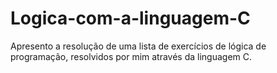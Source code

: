 # Logica-com-a-linguagem-C
Apresento a resolução de uma lista de exercícios de lógica de programação, resolvidos por mim através da linguagem C.
